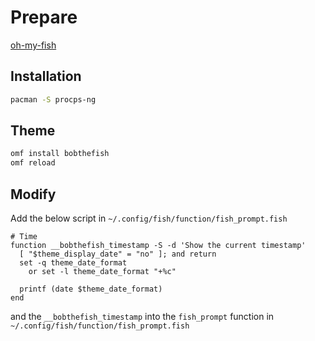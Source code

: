 # Prepare

[oh-my-fish](https://github.com/oh-my-fish/oh-my-fish)

## Installation

```sh
pacman -S procps-ng
```

## Theme

```sh
omf install bobthefish
omf reload
```

## Modify

Add the below script in `~/.config/fish/function/fish_prompt.fish`

```fish
# Time
function __bobthefish_timestamp -S -d 'Show the current timestamp'
  [ "$theme_display_date" = "no" ]; and return
  set -q theme_date_format
    or set -l theme_date_format "+%c"

  printf (date $theme_date_format)
end
```

and the `__bobthefish_timestamp` into the `fish_prompt` function in `~/.config/fish/function/fish_prompt.fish`
